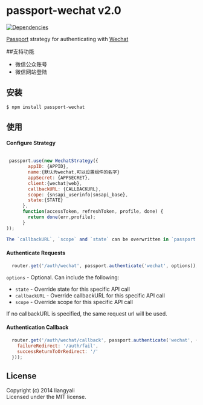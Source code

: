 # passport-wechat v2.0

[![Dependencies](https://david-dm.org/liangyali/passport-wechat.svg)](https://david-dm.org/liangyali/passport-wechat)

[Passport](http://passportjs.org/) strategy for authenticating with [Wechat](http://weixin.qq.com/)

##支持功能

* 微信公众账号
* 微信网站登陆

## 安装

    $ npm install passport-wechat
    
## 使用
#### Configure  Strategy

```js

 passport.use(new WechatStrategy({
        appID: {APPID},
        name:{默认为wechat,可以设置组件的名字}
        appSecret: {APPSECRET},
        client:{wechat|web},
        callbackURL: {CALLBACKURL},
        scope: {snsapi_userinfo|snsapi_base},
        state:{STATE}
      },
      function(accessToken, refreshToken, profile, done) {
        return done(err,profile);
      }
));

The `callbackURL`, `scope` and `state` can be overwritten in `passport.authenticate` middleware.

```

#### Authenticate Requests

```js
  router.get('/auth/wechat', passport.authenticate('wechat', options));
```
`options` - Optional. Can include the following:
* `state` - Override state for this specific API call
* `callbackURL` - Override callbackURL for this specific API call
* `scope` - Override scope for this specific API call

If no callbackURL is specified, the same request url will be used.

#### Authentication Callback

```js
  router.get('/auth/wechat/callback', passport.authenticate('wechat', {
    failureRedirect: '/auth/fail',
    successReturnToOrRedirect: '/'
  }));
```

## License

Copyright (c) 2014 liangyali  
Licensed under the MIT license.
